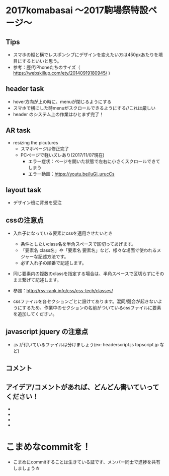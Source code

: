 # 2017komabasai 〜2017駒場祭特設ページ〜
## Tips
- スマホの縦と横でレスポンシブにデザインを変えたい方は450pxあたりを境目にするといいと思う。
- 参考：歴代iPhoneたちのサイズ（ https://webskillup.com/ety/20140919180945/ )

## header task
- hover方向が上の時に、menuが閉じるようにする
- スマホで横にした時menuがスクロールできるようにする//これは厳しい
- header のシステム上の作業はひとまず完了！

## AR task
- resizing the picutures
    - スマホページは修正完了
    - PCページで軽いズレあり(2017/11/07現在)
        - エラー症状：ページを開いた状態で左右に小さくスクロールできてしまう
        - エラー動画：https://youtu.be/luGI_urucCs

## layout task
- デザイン班に背景を受注

## cssの注意点
- 入れ子になっている要素にcssを適用させたいとき
    - 条件としたいclass名を半角スペースで区切ってあげます。
    - 「要素名 class名」や「要素名 要素名」など、様々な場面で使われるメジャーな記述方法です。
    - 必ず入れ子の順番で記述します。
- 同じ要素内の複数のclassを指定する場合は、半角スペースで区切らずにそのまま繋げて記述します。
- 参照：http://rsv-rank.info/css/css-tech/classes/

- cssファイルを各セクションごとに設けてあります。混同/競合が起きないようにするため、作業中のセクションの名前がついているcssファイルに要素を追加してください。

## javascript jquery の注意点
- .js が付いているファイルは分けましょう(ex: headerscript.js topscript.jp など)


## コメント
アイデア/コメントがあれば、どんどん書いていってください！
 -
 -
 -
 -
 -

# こまめなcommitを！
- こまめにcommitすることは生きている証です、メンバー同士で進捗を共有しましょう☆
